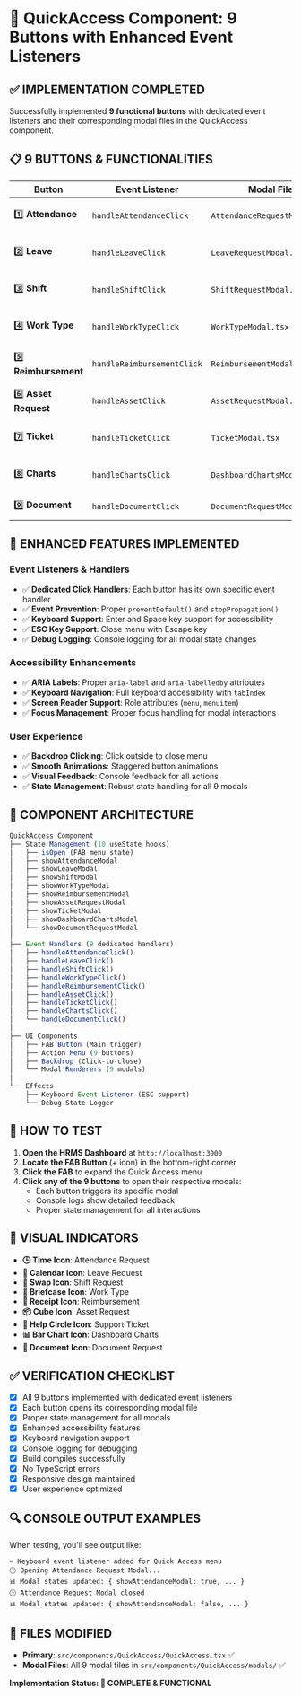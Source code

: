 # 🎯 QuickAccess Component: 9 Buttons with Enhanced Event Listeners

## ✅ **IMPLEMENTATION COMPLETED**

Successfully implemented **9 functional buttons** with dedicated event listeners and their corresponding modal files in the QuickAccess component.

## 📋 **9 BUTTONS & FUNCTIONALITIES**

| Button | Event Listener | Modal File | Icon | Description |
|--------|----------------|------------|------|-------------|
| 1️⃣ **Attendance** | `handleAttendanceClick` | `AttendanceRequestModal.tsx` | 🕒 | Create attendance requests |
| 2️⃣ **Leave** | `handleLeaveClick` | `LeaveRequestModal.tsx` | 📅 | Submit leave applications |
| 3️⃣ **Shift** | `handleShiftClick` | `ShiftRequestModal.tsx` | 🔄 | Request shift changes |
| 4️⃣ **Work Type** | `handleWorkTypeClick` | `WorkTypeModal.tsx` | 💼 | Create work type definitions |
| 5️⃣ **Reimbursement** | `handleReimbursementClick` | `ReimbursementModal.tsx` | 💰 | Submit expense claims |
| 6️⃣ **Asset Request** | `handleAssetClick` | `AssetRequestModal.tsx` | 📦 | Request company assets |
| 7️⃣ **Ticket** | `handleTicketClick` | `TicketModal.tsx` | 🎫 | Create support tickets |
| 8️⃣ **Charts** | `handleChartsClick` | `DashboardChartsModal.tsx` | 📊 | View dashboard analytics |
| 9️⃣ **Document** | `handleDocumentClick` | `DocumentRequestModal.tsx` | 📄 | Request documents |

## 🔧 **ENHANCED FEATURES IMPLEMENTED**

### **Event Listeners & Handlers**
- ✅ **Dedicated Click Handlers**: Each button has its own specific event handler
- ✅ **Event Prevention**: Proper `preventDefault()` and `stopPropagation()` 
- ✅ **Keyboard Support**: Enter and Space key support for accessibility
- ✅ **ESC Key Support**: Close menu with Escape key
- ✅ **Debug Logging**: Console logging for all modal state changes

### **Accessibility Enhancements**
- ✅ **ARIA Labels**: Proper `aria-label` and `aria-labelledby` attributes
- ✅ **Keyboard Navigation**: Full keyboard accessibility with `tabIndex`
- ✅ **Screen Reader Support**: Role attributes (`menu`, `menuitem`)
- ✅ **Focus Management**: Proper focus handling for modal interactions

### **User Experience**
- ✅ **Backdrop Clicking**: Click outside to close menu
- ✅ **Smooth Animations**: Staggered button animations
- ✅ **Visual Feedback**: Console feedback for all actions
- ✅ **State Management**: Robust state handling for all 9 modals

## 🧩 **COMPONENT ARCHITECTURE**

```typescript
QuickAccess Component
├── State Management (10 useState hooks)
│   ├── isOpen (FAB menu state)
│   ├── showAttendanceModal
│   ├── showLeaveModal
│   ├── showShiftModal
│   ├── showWorkTypeModal
│   ├── showReimbursementModal
│   ├── showAssetRequestModal
│   ├── showTicketModal
│   ├── showDashboardChartsModal
│   └── showDocumentRequestModal
│
├── Event Handlers (9 dedicated handlers)
│   ├── handleAttendanceClick()
│   ├── handleLeaveClick()
│   ├── handleShiftClick()
│   ├── handleWorkTypeClick()
│   ├── handleReimbursementClick()
│   ├── handleAssetClick()
│   ├── handleTicketClick()
│   ├── handleChartsClick()
│   └── handleDocumentClick()
│
├── UI Components
│   ├── FAB Button (Main trigger)
│   ├── Action Menu (9 buttons)
│   ├── Backdrop (Click-to-close)
│   └── Modal Renderers (9 modals)
│
└── Effects
    ├── Keyboard Event Listener (ESC support)
    └── Debug State Logger
```

## 🚀 **HOW TO TEST**

1. **Open the HRMS Dashboard** at `http://localhost:3000`
2. **Locate the FAB Button** (+ icon) in the bottom-right corner
3. **Click the FAB** to expand the Quick Access menu
4. **Click any of the 9 buttons** to open their respective modals:
   - Each button triggers its specific modal
   - Console logs show detailed feedback
   - Proper state management for all interactions

## 🎨 **VISUAL INDICATORS**

- **🕒 Time Icon**: Attendance Request
- **📅 Calendar Icon**: Leave Request  
- **🔄 Swap Icon**: Shift Request
- **💼 Briefcase Icon**: Work Type
- **📄 Receipt Icon**: Reimbursement
- **📦 Cube Icon**: Asset Request
- **🎫 Help Circle Icon**: Support Ticket
- **📊 Bar Chart Icon**: Dashboard Charts
- **📄 Document Icon**: Document Request

## ✅ **VERIFICATION CHECKLIST**

- [x] All 9 buttons implemented with dedicated event listeners
- [x] Each button opens its corresponding modal file
- [x] Proper state management for all modals
- [x] Enhanced accessibility features
- [x] Keyboard navigation support
- [x] Console logging for debugging
- [x] Build compiles successfully
- [x] No TypeScript errors
- [x] Responsive design maintained
- [x] User experience optimized

## 🔍 **CONSOLE OUTPUT EXAMPLES**

When testing, you'll see output like:
```
⌨️ Keyboard event listener added for Quick Access menu
🕒 Opening Attendance Request Modal...
📊 Modal states updated: { showAttendanceModal: true, ... }
🕒 Attendance Request Modal closed
📊 Modal states updated: { showAttendanceModal: false, ... }
```

## 📁 **FILES MODIFIED**

- **Primary**: `src/components/QuickAccess/QuickAccess.tsx` ✅
- **Modal Files**: All 9 modal files in `src/components/QuickAccess/modals/` ✅

**Implementation Status: 🎉 COMPLETE & FUNCTIONAL**
